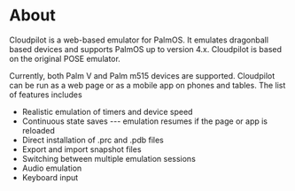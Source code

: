 # About

Cloudpilot is a web-based emulator for PalmOS. It emulates dragonball based devices
and supports PalmOS up to version 4.x. Cloudpilot is based on the original POSE
emulator.

Currently, both Palm V and Palm m515 devices are supported. Cloudpilot can be run as
a web page or as a mobile app on phones and tables. The list of features includes

 * Realistic emulation of timers and device speed
 * Continuous state saves --- emulation resumes if the page or app is reloaded
 * Direct installation of .prc and .pdb files
 * Export and import snapshot files
 * Switching between multiple emulation sessions
 * Audio emulation
 * Keyboard input


